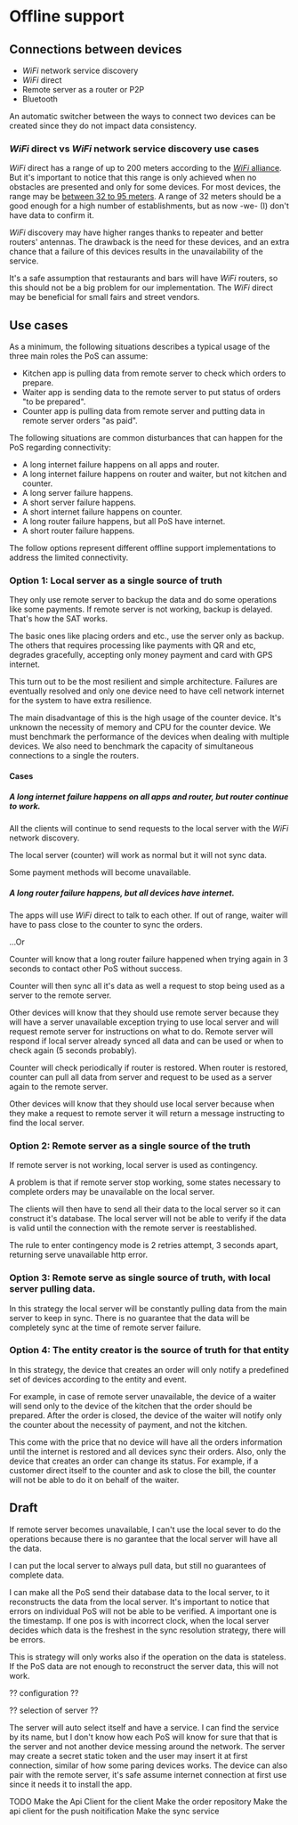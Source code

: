 # Offline support

## Connections between devices

- *WiFi* network service discovery
- *WiFi* direct
- Remote server as a router or P2P
- Bluetooth

An automatic switcher between the ways to connect two devices can be created since they do not impact data consistency.

### *WiFi* direct vs *WiFi* network service discovery use cases

*WiFi* direct has a range of up to 200 meters according to the [*WiFi* alliance](http://www.wi-fi.org/discover-wi-fi/wi-fi-direct). But it's important to notice that this range is only achieved when no obstacles are presented and only for some devices. For most devices, the range may be [between 32 to 95 meters](https://www.diffen.com/difference/Bluetooth_vs_*WiFi*). A range of 32 meters should be a good enough for a high number of establishments, but as now -we- (I) don't have data to confirm it.

*WiFi* discovery may have higher ranges thanks to repeater and better routers' antennas. The drawback is the need for these devices, and an extra chance that a failure of this devices results in the unavailability of the service.

It's a safe assumption that restaurants and bars will have *WiFi* routers, so this should not be a big problem for our implementation. The *WiFi* direct may be beneficial for small fairs and street vendors.

## Use cases

As a minimum, the following situations describes a typical usage of the three main roles the PoS can assume:

- Kitchen app is pulling data from remote server to check which orders to prepare.
- Waiter app is sending data to the remote server to put status of orders "to be prepared".
- Counter app is pulling data from remote server and putting data in remote server orders "as paid".

The following situations are common disturbances that can happen for the PoS regarding connectivity:

- A long internet failure happens on all apps and router.
- A long internet failure happens on router and waiter, but not kitchen and counter.
- A long server failure happens.
- A short server failure happens.
- A short internet failure happens on counter.
- A long router failure happens, but all PoS have internet.
- A short router failure happens.

The follow options represent different offline support implementations to address the limited connectivity.

### Option 1: Local server as a single source of truth

They only use remote server to backup the data and do some operations like some payments. If remote server is not working, backup is delayed. That's how the SAT works.

The basic ones like placing orders and etc., use the server only as backup. The others that requires processing like payments with QR and etc, degrades gracefully, accepting only money payment and card with GPS internet.

This turn out to be the most resilient and simple architecture. Failures are eventually resolved and only one device need to have cell network internet for the system to have extra resilience.

The main disadvantage of this is the high usage of the counter device. It's unknown the necessity of memory and CPU for the counter device. We must benchmark the performance of the devices when dealing with multiple devices. We also need to benchmark the capacity of simultaneous connections to a single the routers.

#### Cases

##### A long internet failure happens on all apps and router, but router continue to work.

All the clients will continue to send requests to the local server with the *WiFi* network discovery.

The local server (counter) will work as normal but it will not sync data.

Some payment methods will become unavailable.

##### A long router failure happens, but all devices have internet.

The apps will use *WiFi* direct to talk to each other. If out of range, waiter will have to pass close to the counter to sync the orders.

...Or

Counter will know that a long router failure happened when trying again in 3 seconds to contact other PoS without success.

Counter will then sync all it's data as well a request to stop being used as a server to the remote server.

Other devices will know that they should use remote server because they will have a server unavailable exception trying to use local server and will request remote server for instructions on what to do. Remote server will respond if local server already synced all data and can be used or when to check again (5 seconds probably).

Counter will check periodically if router is restored. When router is restored, counter can pull all data from server and request to be used as a server again to the remote server.

Other devices will know that they should use local server because when they make a request to remote server it will return a message instructing to find the local server.

### Option 2: Remote server as a single source of the truth

If remote server is not working, local server is used as contingency.

A problem is that if remote server stop working, some states necessary to complete orders may be unavailable on the local server.

The clients will then have to send all their data to the local server so it can construct it's database. The local server will not be able to verify if the data is valid until the connection with the remote server is reestablished.

The rule to enter contingency mode is 2 retries attempt, 3 seconds apart, returning serve unavailable http error.

### Option 3: Remote serve as single source of truth, with local server pulling data.

In this strategy the local server will be constantly pulling data from the main server to keep in sync. There is no guarantee that the data will be completely sync at the time of remote server failure.

### Option 4: The entity creator is the source of truth for that entity

In this strategy, the device that creates an order will only notify a predefined set of devices according to the entity and event. 

For example, in case of remote server unavailable, the device of a waiter will send only to the device of the kitchen that the order should be prepared. After the order is closed, the device of the waiter will notify only the counter about the necessity of payment, and not the kitchen.

This come with the price that no device will have all the orders information until the internet is restored and all devices sync their orders. Also, only the device that creates an order can change its status. For example, if a customer direct itself to the counter and ask to close the bill, the counter will not be able to do it on behalf of the waiter.









## Draft

If remote server becomes unavailable, I can't use the local sever to do the operations because there is no garantee that the local server will have all the data.

I can put the local server to always pull data, but still no guarantees of complete data.

I can make all the PoS send their database data to the local server, to it reconstructs the data from the local server. It's important to notice that errors on individual PoS will not be able to be verified. A important one is the timestamp. If one pos is with incorrect clock, when the local server decides which data is the freshest in the sync resolution strategy, there will be errors.

This is strategy will only works also if the operation on the data is stateless. If the PoS data are not enough to reconstruct the server data, this will not work.


?? configuration ??

?? selection of server ??

The server will auto select itself and have a service. I can find the service by its name, but I don't know how each PoS will know for sure that that is the server and not another device messing around the network. The server may create a secret static token and the user may insert it at first connection, similar of how some paring devices works. The device can also pair with the remote server, it's safe assume internet connection at first use since it needs it to install the app.

TODO
Make the Api Client for the client
Make the order repository
Make the api client for the push noitification
Make the sync service

